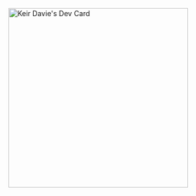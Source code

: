 <a href="https://app.daily.dev/keirdavie"><img src="https://api.daily.dev/devcards/v2/YzHaOLlD9tSWGjIEGKICe.png?type=default&r=bpy" width="356" alt="Keir Davie's Dev Card"/></a>
